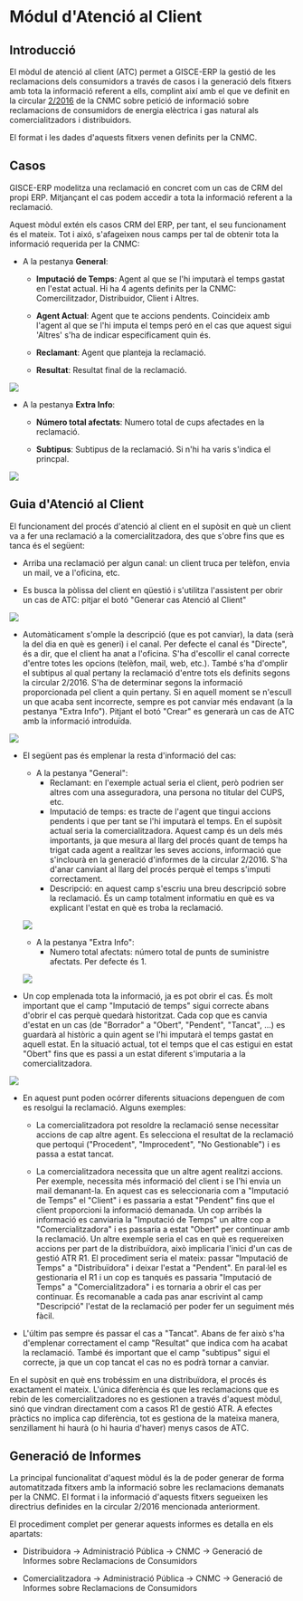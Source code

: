 # Módul d'Atenció al Client

## Introducció


El mòdul de atenció al client (ATC) permet a GISCE-ERP la gestió de les
reclamacions dels consumidors a través de casos i la generació dels fitxers amb
tota la informació referent a ells, complint així amb el que ve definit en la
circular [2/2016](http://www.boe.es/diario_boe/txt.php?id=BOE-A-2016-7979)
de la CNMC sobre petició de informació sobre reclamacions de
consumidors de energia elèctrica i gas natural als comercialitzadors i
distribuidors.

El format i les dades d'aquests fitxers venen definits per la CNMC.


## Casos

GISCE-ERP modelitza una reclamació en concret com un cas de CRM del propi ERP.
Mitjançant el cas podem accedir a tota la informació referent a la reclamació.

Aquest mòdul extén els casos CRM del ERP, per tant, el seu funcionament és el
mateix.
Tot i aixó, s'afageixen nous camps per tal de obtenir tota la informació
requerida per la CNMC:

* A la pestanya **General**:

    * **Imputació de Temps**: Agent al que se l'hi imputarà el temps gastat en
        l'estat actual. Hi ha 4 agents definits per la CNMC: Comercilitzador,
        Distribuidor, Client i Altres.

    * **Agent Actual**: Agent que te accions pendents. Coincideix amb l'agent al
        que se l'hi imputa el temps peró en el cas que aquest sigui 'Altres'
        s'ha de indicar especificament quin és.

    * **Reclamant**: Agent que planteja la reclamació.

    * **Resultat**: Resultat final de la reclamació.

![](_static/atc/camps_nous_general.png)


* A la pestanya **Extra Info**:
    * **Número total afectats**: Numero total de cups afectades en la reclamació.


    * **Subtipus**: Subtipus de la reclamació. Si n'hi ha varis s'indica el
        princpal.

![](_static/atc/camps_nous_extra.png)



## Guia d'Atenció al Client

El funcionament del procés d'atenció al client en el supòsit en què un client
va a fer una reclamació a la comercialitzadora, des que s'obre fins que es
tanca és el següent:


 * Arriba una reclamació per algun canal: un client truca per telèfon, envia un
 mail, ve a l'oficina, etc.


 * Es busca la pòlissa del client en qüestió i s'utilitza l'assistent per obrir
 un cas de ATC: pitjar el botó "Generar cas Atenció al Client"

 ![](_static/atc/guia_atc1.png)


 * Automàticament s'omple la descripció (que es pot canviar), la data (serà la
 del dia en què es generi) i el canal. Per defecte el canal és "Directe", és a
 dir, que el client ha anat a l'oficina. S'ha d'escollir el canal correcte
 d'entre totes les opcions (telèfon, mail, web, etc.). També s'ha d'omplir el
 subtipus al qual pertany la reclamació d'entre tots els definits segons la
 circular 2/2016. S'ha de determinar segons la informació proporcionada pel
 client a quin pertany. Si en aquell moment se n'escull un que acaba sent
 incorrecte, sempre es pot canviar més endavant (a la pestanya "Extra Info").
 Pitjant el botó "Crear" es generarà un cas de ATC amb la informació introduïda.

 ![](_static/atc/guia_atc2.png)


 * El següent pas és emplenar la resta d'informació del cas:
     * A la pestanya "General":
         * Reclamant: en l'exemple actual seria el client, però podrien ser
         altres com una asseguradora, una persona no titular del CUPS, etc.
         * Imputació de temps: es tracte de l'agent que tingui accions pendents
         i que per tant se l'hi imputarà el temps. En el supòsit actual seria
         la comercialitzadora. Aquest camp és un dels més importants, ja que
         mesura al llarg del procés quant de temps ha trigat cada agent a
         realitzar les seves accions, informació que s'inclourà en la generació
         d'informes de la circular 2/2016. S'ha d'anar canviant al llarg del
         procés perquè el temps s'imputi correctament.
         * Descripció: en aquest camp s'escriu una breu descripció sobre la
         reclamació. És un camp totalment informatiu en què es va explicant
         l'estat en què es troba la reclamació.

     ![](_static/atc/guia_atc3.png)

     * A la pestanya "Extra Info":
         * Numero total afectats: número total de punts de suministre afectats.
         Per defecte és 1.

     ![](_static/atc/guia_atc4.png)


 * Un cop emplenada tota la informació, ja es pot obrir el cas. És molt
 important que el camp "Imputació de temps" sigui correcte abans d'obrir el
 cas perquè quedarà historitzat. Cada cop que es canvia d'estat en un cas
 (de "Borrador" a "Obert", "Pendent", "Tancat", ...) es guardarà al històric
 a quin agent se l'hi imputarà el temps gastat en aquell estat. En la situació
 actual, tot el temps que el cas estigui en estat "Obert" fins que es passi a
 un estat diferent s'imputaria a la comercialitzadora.

 ![](_static/atc/guia_atc5.png)


 * En aquest punt poden ocórrer diferents situacions depenguen de com es
 resolgui la reclamació. Alguns exemples:

     * La comercialitzadora pot resoldre la reclamació sense necessitar accions
     de cap altre agent. Es selecciona el resultat de la reclamació que
     pertoqui ("Procedent", "Improcedent", "No Gestionable") i es passa a estat
     tancat.

     * La comercialitzadora necessita que un altre agent realitzi accions.
     Per exemple, necessita més informació del client i se l'hi envia un mail
     demanant-la. En aquest cas es seleccionaria com a "Imputació de Temps" el
     "Client" i es passaria a estat "Pendent" fins que el client proporcioni
     la informació demanada. Un cop arribés la informació es canviaria la
     "Imputació de Temps" un altre cop a "Comercialitzadora" i es passaria
     a estat "Obert" per continuar amb la reclamació. Un altre exemple seria
     el cas en què es requereixen accions per part de la distribuïdora, això
     implicaria l'inici d'un cas de gestió ATR R1. El procediment seria el
     mateix: passar "Imputació de Temps" a "Distribuïdora" i deixar l'estat
     a "Pendent". En paral·lel es gestionaria el R1 i un cop es tanqués es
     passaria "Imputació de Temps" a "Comercialitzadora" i es tornaria a obrir
     el cas per continuar. És recomanable a cada pas anar escrivint al camp
     "Descripció" l'estat de la reclamació per poder fer un seguiment més fàcil.

 * L'últim pas sempre és passar el cas a "Tancat". Abans de fer això s'ha
 d'emplenar correctament el camp "Resultat" que indica com ha acabat la
 reclamació. També és important que el camp "subtipus" sigui el correcte,
 ja que un cop tancat el cas no es podrà tornar a canviar.


En el supòsit en què ens trobéssim en una distribuïdora, el procés és
exactament el mateix. L'única diferència és que les reclamacions que es rebin
de les comercialitzadores no es gestionen a través d'aquest mòdul, sinó que
vindran directament com a casos R1 de gestió ATR. A efectes pràctics no implica
cap diferència, tot es gestiona de la mateixa manera, senzillament hi haurà
(o hi hauria d'haver) menys casos de ATC.    


## Generació de Informes

La principal funcionalitat d'aquest mòdul és la de poder generar de forma
automatitzada fitxers amb la informació sobre les reclamacions demanats per la
CNMC. El format i la informació d'aquests fitxers segueixen les directrius
definides en la circular 2/2016 mencionada anteriorment.

El procediment complet per generar aquests informes es detalla en els apartats:

 * Distribuidora -> Administració Pública -> CNMC -> Generació de Informes sobre Reclamacions de Consumidors

 * Comercialitzadora -> Administració Pública -> CNMC -> Generació de Informes sobre Reclamacions de Consumidors
